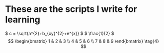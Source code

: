 # These are the scripts I write for learning

$ c = \sqrt{a^{2}+b_{xy}^{2}+e^{x}} $
$ \frac{1}{2} $
$$
 \begin{bmatrix}
   1 & 2 & 3 \\
   4 & 5 & 6 \\
   7 & 8 & 9
  \end{bmatrix} \tag{4}
$$
